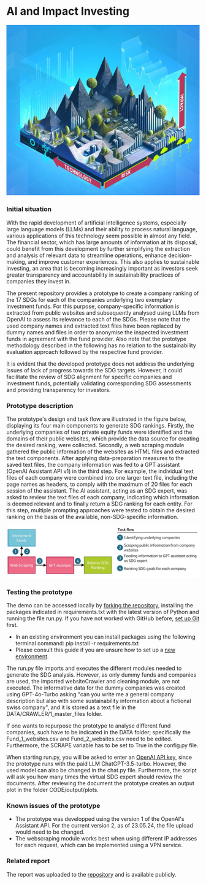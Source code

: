# AI and Impact Investing

![Cover.jpg](https://github.com/HSLU-IFZ-Competence-Center-Investments/AI_and_Impact_Investing/blob/main/DATA/Images/Cover.jpg)

### Initial situation

With the rapid development of artificial intelligence systems, especially large language models (LLMs) and their ability to process natural language, various applications of this technology seem possible in almost any field. The financial sector, which has large amounts of information at its disposal, could benefit from this development by further simplifying the extraction and analysis of relevant data to streamline operations, enhance decision-making, and improve customer experiences. This also applies to sustainable investing, an area that is becoming increasingly important as investors seek greater transparency and accountability in sustainability practices of companies they invest in.

The present repository provides a prototype to create a company ranking of the 17 SDGs for each of the companies underlying two exemplary investment funds. For this purpose, company-specific information is extracted from public websites and subsequently analysed using LLMs from OpenAI to assess its relevance to each of the SDGs. Please note that the used company names and extracted text files have been replaced by dummy names and files in order to anonymise the inspected investment funds in agreement with the fund provider. Also note that the prototype methodology described in the following has no relation to the sustainability evaluation approach followed by the respective fund provider.

It is evident that the developed prototype does not address the underlying issues of lack of progress towards the SDG targets. However, it could facilitate the review of SDG alignment for specific companies and investment funds, potentially validating corresponding SDG assessments and providing transparency for investors.

### Prototype description

The prototype's design and task flow are illustrated in the figure below, displaying its four main components to generate SDG rankings. Firstly, the underlying companies of two private equity funds were identified and the domains of their public websites, which provide the data source for creating the desired ranking, were collected. Secondly, a web scraping module gathered the public information of the websites as HTML files and extracted the text components. After applying data-preparation measures to the saved text files, the company information was fed to a GPT assistant (OpenAI Assistant API v1) in the third step. For example, the individual text files of each company were combined into one larger text file, including the page names as headers, to comply with the maximum of 20 files for each session of the assistant. The AI assistant, acting as an SDG expert, was asked to review the text files of each company, indicating which information is deemed relevant and to finally return a SDG ranking for each entity. For this step, multiple prompting approaches were tested to obtain the desired ranking on the basis of the available, non-SDG-specific information. 

![Prototype_Architecture.JPG](https://github.com/HSLU-IFZ-Competence-Center-Investments/AI_and_Impact_Investing/blob/main/DATA/Images/Prototype_Architecture.jpg)

### Testing the prototype 

The demo can be accessed locally by [forking the repository](https://docs.github.com/en/get-started/quickstart/fork-a-repo), installing the packages indicated in requirements.txt with the latest version of Python and running the file run.py. If you have not worked with GitHub before, [set up Git](https://docs.github.com/en/get-started/quickstart/set-up-git) first.

- In an existing environment you can install packages using the following terminal command: pip install -r requirements.txt
- Please consult this guide if you are unsure how to set up a [new environment](https://realpython.com/python-virtual-environments-a-primer/#create-it).

The run.py file imports and executes the different modules needed to generate the SDG analysis. However, as only dummy funds and companies are used, the imported websiteCrawler and cleaning module, are not executed. The informative data for the dummy companies was created using GPT-4o-Turbo asking "can you write me a general company description but also with some sustainability information about a fictional swiss company", and it is stored as a text file in the DATA/CRAWLER/1_master_files folder.

If one wants to repurpose the prototype to analyse different fund companies, such have to be indicated in the DATA folder; specifically the Fund_1_websites.csv and Fund_2_websites.csv need to be edited. Furthermore, the SCRAPE variable has to be set to True in the config.py file.

When starting run.py, you will be asked to enter an [OpenAI API key](https://platform.openai.com/account/api-keys), since the prototype runs with the paid LLM ChatGPT-3.5-turbo. However, the used model can also be changed in the chat.py file. Furthermore, the script will ask you how many times the virtual SDG expert should review the documents. After reviewing the document the prototype creates an output plot in the folder CODE/output/plots.

### Known issues of the prototype

- The prototype was developped using the version 1 of the OpenAI's Assistant API. For the current version 2, as of 23.05.24, the file upload would need to be changed.
- The webscraping module works best when using different IP addresses for each request, which can be implemented using a VPN service.

### Related report
The report was uploaded to the [repository](https://github.com/HSLU-IFZ-Competence-Center-Investments/AI_and_Impact_Investing/blob/main/IFZ_AI_and_Impact_Investing.pdf) and is available publicly. 
